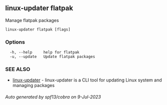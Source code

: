 ## linux-updater flatpak

Manage flatpak packages

```
linux-updater flatpak [flags]
```

### Options

```
  -h, --help     help for flatpak
  -u, --update   Update flatpak packages
```

### SEE ALSO

* [linux-updater](linux-updater.md)	 - linux-updater is a CLI tool for updating Linux system and managing packages

###### Auto generated by spf13/cobra on 9-Jul-2023
